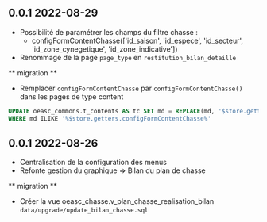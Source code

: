 
## 0.0.1 2022-08-29
 * Possibilité de paramétrer les champs du filtre chasse :
   * configFormContentChasse(['id_saison', 'id_espece', 'id_secteur', 'id_zone_cynegetique', 'id_zone_indicative'])
 * Renommage de la page `page_type` en `restitution_bilan_detaille`

** migration **
 * Remplacer `configFormContentChasse` par `configFormContentChasse()` dans les pages de type content

```sql
UPDATE oeasc_commons.t_contents AS tc SET md = REPLACE(md, '$store.getters.configFormContentChasse', '$store.getters.configFormContentChasse()')
WHERE md ILIKE '%$store.getters.configFormContentChasse%'
```

## 0.0.1 2022-08-26
 * Centralisation de la configuration des menus
 * Refonte gestion du graphique => Bilan du plan de chasse

** migration **
 * Créer la vue oeasc_chasse.v_plan_chasse_realisation_bilan `data/upgrade/update_bilan_chasse.sql`

